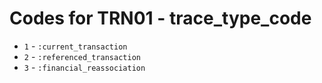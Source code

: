 # Codes for TRN01 - trace_type_code
* `1` - `:current_transaction`
* `2` - `:referenced_transaction`
* `3` - `:financial_reassociation`
